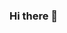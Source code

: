 ### Hi there 👋

<!--
**piumsudhara/piumsudhara** is a ✨ _special_ ✨ repository because its `README.md` (this file) appears on your GitHub profile.

Here are some ideas to get you started:

- 🔭 I’m currently working on Codezilla(pvt)Ltd as a FullStack Enginner
- 🌱 I’m currently learning ...
- 👯 I’m looking to collaborate on ...
- 🤔 I’m looking for help with ...
- 💬 Ask me about Firebase🔥 
- 📫 How to reach me: 
- 😄 Pronouns: ...
- ⚡ Fun fact: ...

# Get in touch

<img src="https://img.shields.io/badge/facebook-%231877F2.svg?&style=for-the-badge&logo=facebook&logoColor=white" />


[![Anurag's github stats](https://github-readme-stats.vercel.app/api?username=piumsudhara)](https://github.com/anuraghazra/github-readme-stats)
